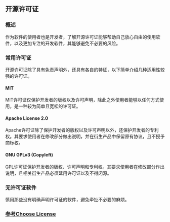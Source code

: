 ## 开源许可证

### 概述

作为软件的使用者也是开发者，了解开源许可证能够帮助自己放心自由的使用软件，以及更加专注的开发软件，其能够避免不必要的风险。



### 常用许可证

开源许可证除了具有免责声明外，还具有各自的特征，以下简单介绍几种适用性较强的许可证。



#### MIT

MIT许可证仅保护开发者的版权以及许可声明，除此之外使用者能够以任何方式使用，是一种较为简单且宽松的许可证。



#### Apache License 2.0

Apache许可证除了保护开发者的版权以及许可声明以外，还保护开发者的专利权。其要求使用者在修改部分做出说明，并在衍生产品中保留原有协议，且不授予商标权。



#### GNU GPLv3 (Copyleft)

GPL许可证保护开发者的版权、许可声明和专利权。其要求使用者在修改部分作出说明，且相关衍生产品必须延用许可证以及不得闭源。



### 无许可证软件

慎用那些没有明确声明许可证的软件，避免牵扯不必要的麻烦。



### [参考Choose License](https://choosealicense.com/)


